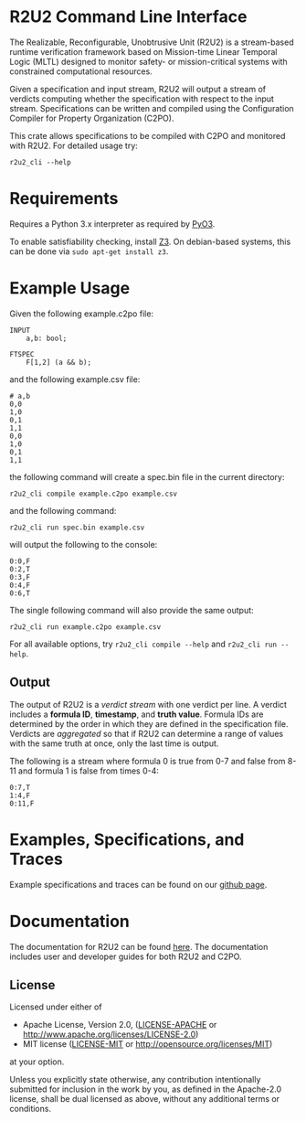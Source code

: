 # R2U2 Command Line Interface

The Realizable, Reconfigurable, Unobtrusive Unit (R2U2) is a stream-based runtime verification
framework based on Mission-time Linear Temporal Logic (MLTL) designed to monitor safety- or
mission-critical systems with constrained computational resources.

Given a specification and input stream, R2U2 will output a stream of verdicts computing whether the
specification with respect to the input stream. Specifications can be written and compiled using the
Configuration Compiler for Property Organization (C2PO).

This crate allows specifications to be compiled with C2PO and monitored with R2U2. For detailed usage try:

    r2u2_cli --help

# Requirements

Requires a Python 3.x interpreter as required by [PyO3](https://github.com/PyO3/pyo3).

To enable satisfiability checking, install [Z3](https://github.com/Z3Prover/z3). On debian-based
systems, this can be done via `sudo apt-get install z3`.

# Example Usage

Given the following example.c2po file:
   
    INPUT
        a,b: bool;

    FTSPEC
        F[1,2] (a && b);

and the following example.csv file:

    # a,b
    0,0
    1,0
    0,1
    1,1
    0,0
    1,0
    0,1
    1,1

the following command will create a spec.bin file in the current directory:

    r2u2_cli compile example.c2po example.csv

and the following command:

    r2u2_cli run spec.bin example.csv

will output the following to the console:

    0:0,F
    0:2,T
    0:3,F
    0:4,F
    0:6,T

The single following command will also provide the same output:
    
    r2u2_cli run example.c2po example.csv

For all available options, try `r2u2_cli compile --help` and `r2u2_cli run --help`.

## Output

The output of R2U2 is a *verdict stream* with one verdict per line. A verdict includes a **formula
ID**, **timestamp**, and **truth value**. Formula IDs are determined by the order in which they are
defined in the specification file.  Verdicts are *aggregated* so that if R2U2 can determine a range
of values with the same truth at once, only the last time is output.

The following is a stream where formula 0 is true from 0-7 and false from 8-11 and formula 1 is
false from times 0-4:

```
0:7,T
1:4,F
0:11,F
```

# Examples, Specifications, and Traces

Example specifications and traces can be found on our [github page](https://github.com/R2U2/r2u2/tree/rust-develop).

# Documentation

The documentation for R2U2 can be found [here](https://r2u2.github.io/r2u2/). The documentation includes user and developer guides for both R2U2 and C2PO.

## License

Licensed under either of

* Apache License, Version 2.0, ([LICENSE-APACHE](LICENSE-APACHE) or http://www.apache.org/licenses/LICENSE-2.0)
* MIT license ([LICENSE-MIT](LICENSE-MIT) or http://opensource.org/licenses/MIT)

at your option.

Unless you explicitly state otherwise, any contribution intentionally submitted for inclusion in the
work by you, as defined in the Apache-2.0 license, shall be dual licensed as above, without any
additional terms or conditions.